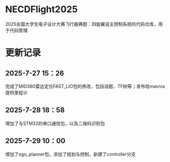 # NECDFlight2025
2025全国大学生电子设计大赛飞行器赛题：四旋翼自主控制系统的代码仓库，用于代码管理

# 更新记录
## 2025-7-27 15：26
完成了MID360雷达定位FAST_LIO包的修改，包括话题、TF树等；发布给mavros提供里程计
## 2025-7-28 18：58
增加了与STM32的串口通信包，以及二维码识别包
## 2025-7-29 10：00
增加了ego_planner包，添加了规划与控制，新建了controller分支